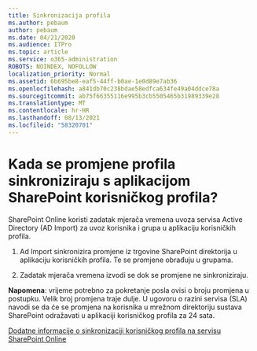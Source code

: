 ```yaml
---
title: Sinkronizacija profila
ms.author: pebaum
author: pebaum
ms.date: 04/21/2020
ms.audience: ITPro
ms.topic: article
ms.service: o365-administration
ROBOTS: NOINDEX, NOFOLLOW
localization_priority: Normal
ms.assetid: 6b695be8-eaf5-44ff-b0ae-1e0d89e7ab36
ms.openlocfilehash: a841db70c238bdae58edfca634fe49a04ddce78a
ms.sourcegitcommit: ab75f66355116e995b3cb5505465b31989339e28
ms.translationtype: MT
ms.contentlocale: hr-HR
ms.lasthandoff: 08/13/2021
ms.locfileid: "58320701"
---
```

# <a name="when-do-my-profile-changes-sync-to-the-sharepoint-user-profile-application"></a>Kada se promjene profila sinkroniziraju s aplikacijom SharePoint korisničkog profila?

SharePoint Online koristi zadatak mjerača vremena uvoza servisa Active Directory (AD Import) za uvoz korisnika i grupa u aplikaciju korisničkih profila. 
  
1. Ad Import sinkronizira promjene iz trgovine SharePoint direktorija u aplikaciju korisničkih profila. Te se promjene obrađuju u grupama.
    
2. Zadatak mjerača vremena izvodi se dok se promjene ne sinkroniziraju.
    
**Napomena**: vrijeme potrebno za pokretanje posla ovisi o broju promjena u postupku. Velik broj promjena traje dulje. U ugovoru o razini servisa (SLA) navodi se da će se promjena na korisnika u mrežnom direktoriju sustava SharePoint odražavati u aplikaciji korisničkog profila za 24 sata. 
  
[Dodatne informacije o sinkronizaciji korisničkog profila na servisu SharePoint Online](https://go.microsoft.com/fwlink/?linkid=875671)
  

